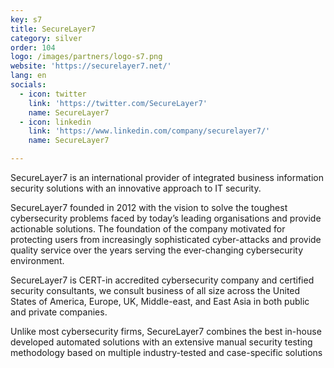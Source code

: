 ```yaml
---
key: s7
title: SecureLayer7
category: silver
order: 104
logo: /images/partners/logo-s7.png
website: 'https://securelayer7.net/'
lang: en
socials:
  - icon: twitter
    link: 'https://twitter.com/SecureLayer7'
    name: SecureLayer7
  - icon: linkedin
    link: 'https://www.linkedin.com/company/securelayer7/'
    name: SecureLayer7

---
```

SecureLayer7 is an international provider of integrated business information security solutions with an innovative approach to IT security.

SecureLayer7 founded in 2012 with the vision to solve the toughest cybersecurity problems faced by today’s leading organisations and provide actionable solutions. The foundation of the company motivated for protecting users from increasingly sophisticated cyber-attacks and provide quality service over the years serving the ever-changing cybersecurity environment.

SecureLayer7 is CERT-in accredited cybersecurity company and certified security consultants, we consult business of all size across the United States of America, Europe, UK, Middle-east, and East Asia in both public and private companies.

Unlike most cybersecurity firms, SecureLayer7 combines the best in-house developed automated solutions with an extensive manual security testing methodology based on multiple industry-tested and case-specific solutions

